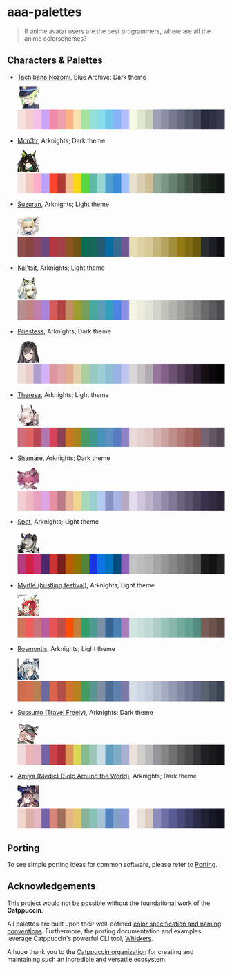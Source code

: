 # aaa-palettes

> If anime avatar users are the best programmers, where are all the anime colorschemes?

## Characters & Palettes

- [Tachibana Nozomi](themes/blue-archive_nozomi/README.md), Blue Archive; Dark theme

  [![nozomi-icon](themes/blue-archive_nozomi/assets/icon.png)![nozomi-strip](themes/blue-archive_nozomi/assets/strip.svg)](themes/blue-archive_nozomi/README.md)

- [Mon3tr](themes/arknights_mon3tr/README.md), Arknights; Dark theme

  [![mon3tr-icon](themes/arknights_mon3tr/assets/icon.png)![mon3tr-strip](themes/arknights_mon3tr/assets/strip.svg)](themes/arknights_mon3tr/README.md)

- [Suzuran](themes/arknights_suzuran/README.md), Arknights; Light theme

  [![suzuran-icon](themes/arknights_suzuran/assets/icon.png)![suzuran-strip](themes/arknights_suzuran/assets/strip.svg)](themes/arknights_suzuran/README.md)

- [Kal'tsit](themes/arknights_kaltsit/README.md), Arknights; Light theme

  [![kaltsit-icon](themes/arknights_kaltsit/assets/icon.png)![kaltsit-strip](themes/arknights_kaltsit/assets/strip.svg)](themes/arknights_kaltsit/README.md)

- [Priestess](themes/arknights_priestess/README.md), Arknights; Dark theme

  [![priestess-icon](themes/arknights_priestess/assets/icon.png)![priestess-strip](themes/arknights_priestess/assets/strip.svg)](themes/arknights_priestess/README.md)

- [Theresa](themes/arknights_theresa/README.md), Arknights; Light theme

  [![theresa-icon](themes/arknights_theresa/assets/icon.png)![theresa-strip](themes/arknights_theresa/assets/strip.svg)](themes/arknights_theresa/README.md)

- [Shamare](themes/arknights_shamare/README.md), Arknights; Dark theme

  [![shamare-icon](themes/arknights_shamare/assets/icon.png)![shamare-strip](themes/arknights_shamare/assets/strip.svg)](themes/arknights_shamare/README.md)

- [Spot](themes/arknights_spot/README.md), Arknights; Light theme

  [![spot-icon](themes/arknights_spot/assets/icon.png)![spot-strip](themes/arknights_spot/assets/strip.svg)](themes/arknights_spot/README.md)

- [Myrtle (bustling festival)](themes/arknights_myrtle_bustling-festival/README.md), Arknights; Light theme

  [![myrtle-bustling-festival-icon](themes/arknights_myrtle_bustling-festival/assets/icon.png)![myrtle-bustling-festival-strip](themes/arknights_myrtle_bustling-festival/assets/strip.svg)](themes/arknights_myrtle_bustling-festival/README.md)

- [Rosmontis](themes/arknights_rosmontis/README.md), Arknights; Light theme

  [![rosmontis-icon](themes/arknights_rosmontis/assets/icon.png)![rosmontis-strip](themes/arknights_rosmontis/assets/strip.svg)](themes/arknights_rosmontis/README.md)

- [Sussurro (Travel Freely)](themes/arknights_sussurro_travel-freely/README.md), Arknights; Dark theme

  [![sussurro-travel-freely-icon](themes/arknights_sussurro_travel-freely/assets/icon.png)![sussurro-travel-freely-strip](themes/arknights_sussurro_travel-freely/assets/strip.svg)](themes/arknights_sussurro_travel-freely/README.md)

- [Amiya (Medic) (Solo Around the World)](themes/arknights_amiya_medic_solo-around-the-world/README.md), Arknights; Dark theme

  [![amiya-medic-solo-around-the-world-arknights-icon](themes/arknights_amiya_medic_solo-around-the-world/assets/icon.png)![amiya-medic-solo-around-the-world-arknights-strip](themes/arknights_amiya_medic_solo-around-the-world/assets/strip.svg)](themes/arknights_amiya_medic_solo-around-the-world/README.md)

## Porting

To see simple porting ideas for common software, please refer to [Porting](docs/PORTING.md).

## Acknowledgements

This project would not be possible without the foundational work of the **Catppuccin**.

All palettes are built upon their well-defined [color specification and naming conventions](https://github.com/catppuccin/catppuccin/blob/main/docs/style-guide/colors.md). Furthermore, the porting documentation and examples leverage Catppuccin's powerful CLI tool, [Whiskers](https://github.com/catppuccin/whiskers).

A huge thank you to the [Catppuccin organization](https://github.com/catppuccin) for creating and maintaining such an incredible and versatile ecosystem.